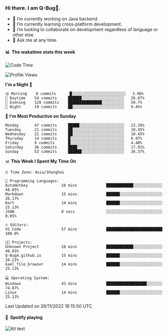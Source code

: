 ### Hi there. I am Q-Bug🐞.

- 🔭 I’m currently working on Java backend.
- 🌱 I’m currently learning cross-platform development.
- 👯 I’m looking to collaborate on development regardless of language or other else.
- 💬 Ask me at any time.

#### 📊 &nbsp;**The wakatime stats this week**  
<!--START_SECTION:waka-->
![Code Time](http://img.shields.io/badge/Code%20Time-43%20hrs%2049%20mins-blue)

![Profile Views](http://img.shields.io/badge/Profile%20Views-0-blue)

**I'm a Night 🦉** 

```text
🌞 Morning    8 commits      █░░░░░░░░░░░░░░░░░░░░░░░░   3.98% 
🌆 Daytime    54 commits     ██████░░░░░░░░░░░░░░░░░░░   26.87% 
🌃 Evening    120 commits    ███████████████░░░░░░░░░░   59.7% 
🌙 Night      19 commits     ██░░░░░░░░░░░░░░░░░░░░░░░   9.45%

```
📅 **I'm Most Productive on Sunday** 

```text
Monday       47 commits     █████░░░░░░░░░░░░░░░░░░░░   23.38% 
Tuesday      21 commits     ██░░░░░░░░░░░░░░░░░░░░░░░   10.45% 
Wednesday    21 commits     ██░░░░░░░░░░░░░░░░░░░░░░░   10.45% 
Thursday     14 commits     █░░░░░░░░░░░░░░░░░░░░░░░░   6.97% 
Friday       9 commits      █░░░░░░░░░░░░░░░░░░░░░░░░   4.48% 
Saturday     36 commits     ████░░░░░░░░░░░░░░░░░░░░░   17.91% 
Sunday       53 commits     ██████░░░░░░░░░░░░░░░░░░░   26.37%

```


📊 **This Week I Spent My Time On** 

```text
⌚︎ Time Zone: Asia/Shanghai

💬 Programming Languages: 
AutoHotkey               28 mins             ████████████░░░░░░░░░░░░░   48.65% 
Markdown                 15 mins             ██████░░░░░░░░░░░░░░░░░░░   26.17% 
Dart                     14 mins             ██████░░░░░░░░░░░░░░░░░░░   25.13% 
JSON                     0 secs              ░░░░░░░░░░░░░░░░░░░░░░░░░   0.05%

🔥 Editors: 
VS Code                  57 mins             █████████████████████████   100.0%

🐱‍💻 Projects: 
Unknown Project          28 mins             ████████████░░░░░░░░░░░░░   48.65% 
Q-Bug4.github.io         15 mins             ██████░░░░░░░░░░░░░░░░░░░   26.21% 
kael_file_browser        14 mins             ██████░░░░░░░░░░░░░░░░░░░   25.13%

💻 Operating System: 
Windows                  43 mins             ██████████████████░░░░░░░   74.87% 
Linux                    14 mins             ██████░░░░░░░░░░░░░░░░░░░   25.13%

```


 Last Updated on 26/11/2022 18:15:50 UTC
<!--END_SECTION:waka-->

#### 🎵 &nbsp;**Spotify playing**  
![Alt text](https://spotify-recently-played-readme.vercel.app/api?user=e5y1o4x7kdt9kf2blu4wvmb4s&unique={true|1|on|yes})
